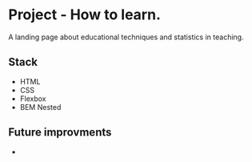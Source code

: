 # Project - How to learn.

A landing page about educational techniques and statistics in teaching.

## Stack
* HTML
* CSS
* Flexbox
* BEM Nested

## **Future improvments**
*
